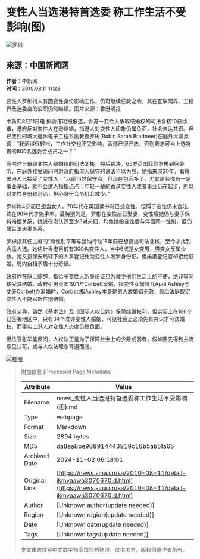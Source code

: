 # 变性人当选港特首选委 称工作生活不受影响(图)

![罗彬](//n.sinaimg.cn/sinakd10200/360/w180h180/20221208/9a5e-68863e2aa95fcb69c00720aa3d256d64.jpg)

## 来源：中国新闻网

**作者**：中新网  
**时间**：2010.08.11 11:23

变性人罗彬指未有因变性身份影响工作，仍可继续任教之余，其在互联网界、工程界及选委会的公职仍然继续。图片来源：香港明报

中新网8月11日电 据香港明报报道，香港一变性人争取结婚权的司法复核10日续审，港府反对变性人在港结婚，指港人对变性人印象仍属负面，社会未达共识。但已变性的城大退休电子工程系副教授罗彬(Robin Sarah Bradbeer)在庭外大唱反调：“我活得很轻松，工作社交也不受影响，香港已很开放，否则我怎可当上选特首的800名选委会成员之一？”

高院昨日审结变性人结婚权的司法复核，押后裁决。65岁英国籍的罗彬到庭旁听，在庭外接受访问时对政府指港人保守的说法不以为然，她指来港20年，看得出港人已接受了变性人﹕“以前当然保守点，但现在包容多了，尤其是若你有一定事业基础，就不会遭人指指点点；年轻一辈的香港变性人或者事业仍在起步，所以对变性身份较忌讳，担心身份会令机会减少。”

罗彬称4岁起已想当女人，70年代在英国读书时已想变性，但碍于变性仍未合法，终在90年代才施手术。最特别的是，罗彬在变性前已娶妻，变性后她仍与妻子保持婚姻关系，她说在港认识至少3对夫妇，均像她般变性后与伴侣同一性别，但仍属合法夫妻关系。

罗彬指其任主席的“跨性别平等与接纳行动”8年前已想提出司法复核，至今才找到合适人选。她估计香港目前有300名变性人，当中6成是女变男，男变女反属少数。她又指保安局辖下的人事登记处为变性人发新身份证，但婚姻登记官却拒绝证婚，局内自相矛盾十分奇怪。

政府昨在庭上陈辞，指给予变性人新身份证只为减少他们生活上的不便，绝非等同接受其结婚。政府引用英国1971年Corbett案例，指变性女模特儿April Ashley与丈夫Corbett办离婚时，Corbett指Ashley本身是男人故婚姻无效，最后法庭裁定变性人不能以新性别结婚。

政府又称，虽然《基本法》及《国际人权公约》保障结婚权利，但实际上在166个已签署地区中，只有34个准许变性人婚姻，可见社会上必须先有共识才可谈婚权，而事实上港人对变性人态度仍属负面。

但法官张举能反问，人权法正是为了保障社会上的少数或弱者，假如要先得到主流意见认可，或与人权法理念背道而驰。

![插图](//n.sinaimg.cn/default/2fb77759/20151125/320X320.png)

> 附加信息 [Processed Page Metadata]
>
> | Attribute       | Value                                  |
> |-----------------|----------------------------------------|
> | Filename        | news_变性人当选港特首选委称工作生活不受影响(图).md                             |
> | Type            | webpage                                 |
> | Format          | Markdown                               |
> | Size            | 2894 bytes                           |
> | MD5             | da8ea8be908914443919c16b5ab5fa65                                  |
> | Archived Date   | 2024-11-02 06:18:01                             |
> | Original Link   | [https://news.sina.cn/sa/2010-08-11/detail-ikmyaawa3070670.d.html](https://news.sina.cn/sa/2010-08-11/detail-ikmyaawa3070670.d.html)                         |
> | Author          | [Unknown author(update needed)]                              |
> | Region          | [Unknown region(update needed)]                              |
> | Date            | [Unknown date(update needed)]                                 |
> | Tags            | [Unknown tags(update needed)]                                 |
>
> 本文由跨性别中文数字档案馆归档整理，仅供浏览。版权归原作者所有。
>